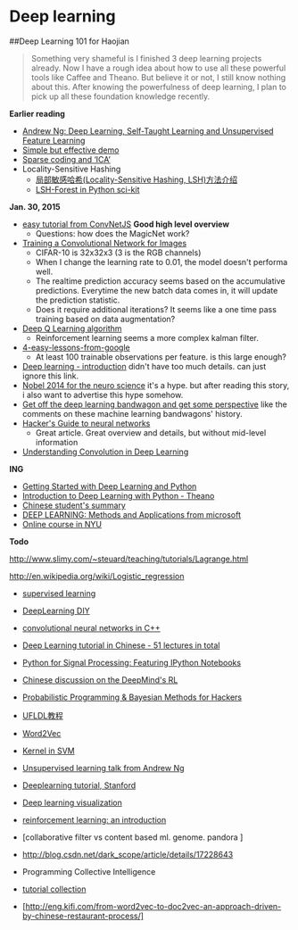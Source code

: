 Deep learning
===================

##Deep Learning 101 for Haojian

> Something very shameful is I finished 3 deep learning projects already. Now I have a rough idea about how to use all these powerful tools like Caffee and Theano. But believe it or not, I still know nothing about this. After knowing the powerfulness of deep learning, I plan to pick up all these foundation knowledge recently.

**Earlier reading**

- [Andrew Ng: Deep Learning, Self-Taught Learning and Unsupervised Feature Learning](https://www.youtube.com/watch?v=n1ViNeWhC24)
- [Simple but effective demo](http://v.youku.com/v_show/id_XMjE2MDY4NTg0.html)
- [Sparse coding and ‘ICA’](http://redwood.berkeley.edu/vs265/handout-sparse-08.pdf)
- Locality-Sensitive Hashing
	- [局部敏感哈希(Locality-Sensitive Hashing, LSH)方法介绍](http://blog.csdn.net/icvpr/article/details/12342159)
	- [LSH-Forest in Python sci-kit](https://www.google.com/search?q=LSH-Forest&oq=LSH-Forest&aqs=chrome..69i57j0.379j0j7&sourceid=chrome&es_sm=91&ie=UTF-8#q=LSH-Forest+in+python)




**Jan. 30, 2015**

- [easy tutorial from ConvNetJS](http://cs.stanford.edu/people/karpathy/convnetjs/started.html) **Good high level overview**
	- Questions: how does the MagicNet work? 
- [Training a Convolutional Network for Images](http://cs.stanford.edu/people/karpathy/convnetjs/demo/cifar10.html)
	- CIFAR-10 is 32x32x3 (3 is the RGB channels)
	- When I change the learning rate to 0.01, the model doesn't performa well.
	- The realtime prediction accuracy seems based on the accumulative predictions. Everytime the new batch data comes in, it will update the prediction statistic. 
	- Does it require additional iterations? It seems like a one time pass training based on data augmentation?
- [Deep Q Learning algorithm](http://cs.stanford.edu/people/karpathy/convnetjs/demo/rldemo.html)
	- Reinforcement learning seems a more complex kalman filter.
- [4-easy-lessons-from-google](https://gigaom.com/2015/01/29/new-to-deep-learning-here-are-4-easy-lessons-from-google/)
	- At least 100 trainable observations per feature. is this large enough?
- [Deep learning - introduction](https://www.youtube.com/watch?v=PlhFWT7vAEw&hd=1) didn't have too much details. can just ignore this link.
- [Nobel 2014 for the neuro science](http://www.guokr.com/article/439282/) it's a hype. but after reading this story, i also want to advertise this hype somehow.
- [Get off the deep learning bandwagon and get some perspective](http://www.pyimagesearch.com/2014/06/09/get-deep-learning-bandwagon-get-perspective/) like the comments on these machine learning bandwagons' history.
- [Hacker's Guide to neural networks](http://karpathy.github.io/neuralnets/)
	- Great article. Great overview and details, but without mid-level information
- [Understanding Convolution in Deep Learning]( https://timdettmers.wordpress.com/2015/03/26/convolution-deep-learning/)

**ING**

- [Getting Started with Deep Learning and Python](http://www.pyimagesearch.com/2014/09/22/getting-started-deep-learning-python)
- [Introduction to Deep Learning with Python - Theano](https://www.youtube.com/watch?v=S75EdAcXHKk&hd=1)
- [Chinese student's summary](http://blog.csdn.net/abcjennifer/article/details/42493493#0-tsina-1-19647-397232819ff9a47a7b7e80a40613cfe1)
- [DEEP LEARNING: Methods and Applications from microsoft](http://research.microsoft.com/pubs/209355/DeepLearning-NowPublishing-Vol7-SIG-039.pdf)
- [Online course in NYU](http://cilvr.cs.nyu.edu/doku.php?id=deeplearning:slides:start)

**Todo**

http://www.slimy.com/~steuard/teaching/tutorials/Lagrange.html


http://en.wikipedia.org/wiki/Logistic_regression
- [supervised learning](http://scikit-learn.org/stable/tutorial/statistical_inference/supervised_learning.html)

- [DeepLearning DIY](https://docs.google.com/presentation/d/1UeKXVgRvvxg9OUdh_UiC5G71UMscNPlvArsWER41PsU/preview?sle=true&slide=id.g583563d7a_161101)
- [convolutional neural networks in C++](https://github.com/nyanp/tiny-cnn)
- [Deep Learning tutorial in Chinese - 51 lectures in total](http://www.cnblogs.com/tornadomeet/tag/Deep%20Learning/default.html?page=3)
- [Python for Signal Processing: Featuring IPython Notebooks](http://www.amazon.com/Python-Signal-Processing-Featuring-Notebooks/dp/3319013416#customerReviews)
- [Chinese discussion on the DeepMind's RL ](http://www.infoq.com/cn/articles/atari-reinforcement-learning)
- [Probabilistic Programming & Bayesian Methods for Hackers](https://camdavidsonpilon.github.io/Probabilistic-Programming-and-Bayesian-Methods-for-Hackers/)
- [UFLDL教程](http://deeplearning.stanford.edu/wiki/index.php/UFLDL%E6%95%99%E7%A8%8B)
- [Word2Vec](http://liweithu.me/word2vec/)
- [Kernel in SVM](http://crsouza.blogspot.com/2010/03/kernel-functions-for-machine-learning.html)
- [Unsupervised learning talk from Andrew Ng](https://www.youtube.com/watch?v=ZmNOAtZIgIk)
- [Deeplearning tutorial, Stanford](http://deeplearning.stanford.edu/tutorial/)
- [Deep learning visualization](http://colah.github.io/posts/2015-01-Visualizing-Representations/)
- [reinforcement learning: an introduction](http://webdocs.cs.ualberta.ca/~sutton/book/the-book.html)
- [collaborative filter vs content based ml. genome. pandora ]
- http://blog.csdn.net/dark_scope/article/details/17228643
- Programming Collective Intelligence 
- [tutorial collection](http://www.jianshu.com/p/5WP1Eh)
- [http://eng.kifi.com/from-word2vec-to-doc2vec-an-approach-driven-by-chinese-restaurant-process/]